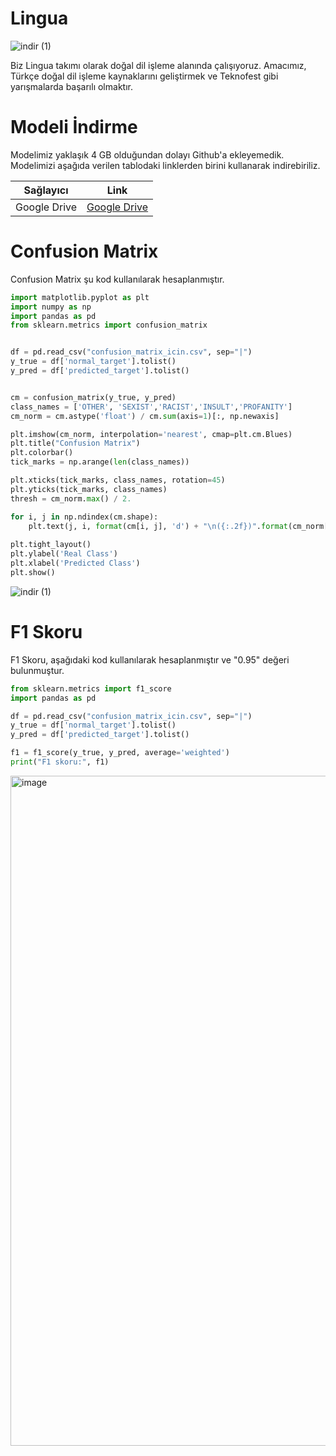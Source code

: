 # Lingua
![indir (1)](https://avatars.githubusercontent.com/u/129843671?s=400&u=54b132a4bbd3fe1822279ae20dcc4080bc98fabd&v=4)

Biz Lingua takımı olarak doğal dil işleme alanında çalışıyoruz. Amacımız, Türkçe doğal dil işleme kaynaklarını geliştirmek ve Teknofest gibi yarışmalarda başarılı olmaktır.

# Modeli İndirme

Modelimiz yaklaşık 4 GB olduğundan dolayı Github'a ekleyemedik. Modelimizi aşağıda verilen tablodaki linklerden birini kullanarak indirebiriliz.

Sağlayıcı | Link
--- | --- |
Google Drive | [Google Drive](https://drive.google.com/file/d/1NK6ZyTdQo73uZZ34QzPdvDwk7DXSaZnZ/view?usp=sharing) |

# Confusion Matrix

Confusion Matrix şu kod kullanılarak hesaplanmıştır.

```python 
import matplotlib.pyplot as plt
import numpy as np
import pandas as pd
from sklearn.metrics import confusion_matrix


df = pd.read_csv("confusion_matrix_icin.csv", sep="|")
y_true = df['normal_target'].tolist()
y_pred = df['predicted_target'].tolist()


cm = confusion_matrix(y_true, y_pred)
class_names = ['OTHER', 'SEXIST','RACIST','INSULT','PROFANITY']
cm_norm = cm.astype('float') / cm.sum(axis=1)[:, np.newaxis]

plt.imshow(cm_norm, interpolation='nearest', cmap=plt.cm.Blues)
plt.title("Confusion Matrix")
plt.colorbar()
tick_marks = np.arange(len(class_names))

plt.xticks(tick_marks, class_names, rotation=45)
plt.yticks(tick_marks, class_names) 
thresh = cm_norm.max() / 2.

for i, j in np.ndindex(cm.shape):
    plt.text(j, i, format(cm[i, j], 'd') + "\n({:.2f})".format(cm_norm[i, j]), horizontalalignment="center", color="white" if cm_norm[i, j] > thresh else "black")
             
plt.tight_layout()
plt.ylabel('Real Class')
plt.xlabel('Predicted Class')
plt.show()
```

![indir (1)](https://user-images.githubusercontent.com/81961593/230114000-7a518281-9674-4267-96b4-e3ac9c9d772b.png)

# F1 Skoru

F1 Skoru, aşağıdaki kod kullanılarak hesaplanmıştır ve "0.95" değeri bulunmuştur.

```python 
from sklearn.metrics import f1_score
import pandas as pd

df = pd.read_csv("confusion_matrix_icin.csv", sep="|")
y_true = df['normal_target'].tolist()
y_pred = df['predicted_target'].tolist()

f1 = f1_score(y_true, y_pred, average='weighted')
print("F1 skoru:", f1)
```

<img width="1072" alt="image" src="https://user-images.githubusercontent.com/81961593/230116788-2714a0ee-4a49-45b6-a507-cb6d4b5fb653.png">

